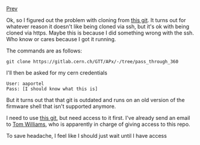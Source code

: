 [Prev](/FPGA_deployment/Mon_Apr_10_2023)

Ok, so I figured out the problem with cloning from [this git](https://gitlab.cern.ch/GTT/APx/-/tree/pass_through_360). It turns out for whatever reason it doesn't like being cloned via ssh, but it's ok with being cloned via https. Maybe this is because I did something wrong with the ssh. Who know or cares because I got it running. 

The commands are as follows:
```
git clone https://gitlab.cern.ch/GTT/APx/-/tree/pass_through_360
```
I'll then be asked for my cern credentials
```
User: aaportel
Pass: [I should know what this is]
```

But it turns out that that git is outdated and runs on an old version of the firmware shell that isn't supported anymore.

I need to use [this git](https://gitlab.cern.ch/cms-cactus/phase2/firmware/correlator-layer2/-/tree/APxFWSv2/met/apx), but need access to it first. I've already send an email to [Tom Williams](mailto:tom.williams@cern.ch), who is apparently in charge of giving access to this repo.

To save headache, I feel like I should just wait until I have access